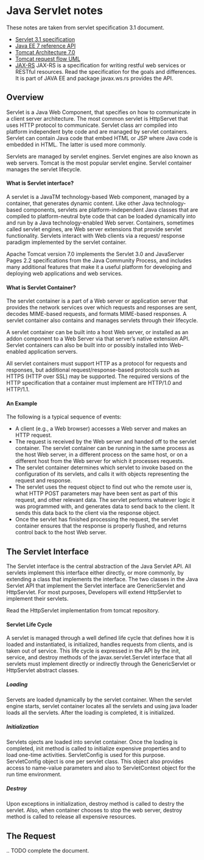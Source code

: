 # Java Servlet notes

These notes are taken from servlet specification 3.1 document. 
- [Servlet 3.1 specification](http://download.oracle.com/otndocs/jcp/servlet-3_1-fr-eval-spec/index.html)
- [Java EE 7 reference API](https://docs.oracle.com/javaee/7/api/)
- [Tomcat Architecture 7.0](http://tomcat.apache.org/tomcat-7.0-doc/architecture/)
- [Tomcat request flow UML](http://tomcat.apache.org/tomcat-7.0-doc/architecture/requestProcess/request-process.png)
- [JAX-RS](http://download.oracle.com/otndocs/jcp/jaxrs-2_0-fr-eval-spec/index.html) JAX-RS is a specification for writing restful web services or RESTful resources. Read the specification for the goals and differences. It is part of JAVA EE and package javax.ws.rs provides the API.

## Overview
 
Servlet is a Java Web Component, that specifies on how to communicate in a client server architecture. The most common servlet is HttpServet that uses HTTP protocol to communicate. Servlet class arr compiled into platform independent byte code and are managed by servlet containers. Servlet can contain Java code that embed HTML or JSP where Java code is embedded in HTML. The latter is used more commonly.

Servlets are managed by servlet engines. Servlet engines are also known as web servers. Tomcat is the most popular servlet engine. Servlel container manages the servlet lifecycle.

#### What is Servlet interface?
A servlet is a JavaTM technology-based Web component, managed by a container,
that generates dynamic content. Like other Java technology-based components,
servlets are platform-independent Java classes that are compiled to platform-neutral
byte code that can be loaded dynamically into and run by a Java technology-enabled
Web server. Containers, sometimes called servlet engines, are Web server extensions
that provide servlet functionality. Servlets interact with Web clients via a request/
response paradigm implemented by the servlet container. 

Apache Tomcat version 7.0 implements the Servlet 3.0 and JavaServer Pages 2.2 specifications from the Java Community Process, and includes many additional features that make it a useful platform for developing and deploying web applications and web services.

#### What is Servlet Container?
The servlet container is a part of a Web server or application server that provides the
network services over which requests and responses are sent, decodes MIME-based
requests, and formats MIME-based responses. A servlet container also contains and
manages servlets through their lifecycle.

A servlet container can be built into a host Web server, or installed as an addon
component to a Web Server via that server’s native extension API. Servlet containers
can also be built into or possibly installed into Web-enabled application
servers.

All servlet containers must support HTTP as a protocol for requests and
responses, but additional request/response-based protocols such as HTTPS (HTTP
over SSL) may be supported. The required versions of the HTTP specification that
a container must implement are HTTP/1.0 and HTTP/1.1. 

#### An Example
The following is a typical sequence of events:
- A client (e.g., a Web browser) accesses a Web server and makes an HTTP request.
- The request is received by the Web server and handed off to the servlet container.
The servlet container can be running in the same process as the host Web server,
in a different process on the same host, or on a different host from the Web server
for which it processes requests.
- The servlet container determines which servlet to invoke based on the
configuration of its servlets, and calls it with objects representing the request and
response.
- The servlet uses the request object to find out who the remote user is, what HTTP
POST parameters may have been sent as part of this request, and other relevant
data. The servlet performs whatever logic it was programmed with, and generates
data to send back to the client. It sends this data back to the client via the
response object.
- Once the servlet has finished processing the request, the servlet container ensures
that the response is properly flushed, and returns control back to the host Web
server.

## The Servlet Interface
The Servlet interface is the central abstraction of the Java Servlet API. All servlets
implement this interface either directly, or more commonly, by extending a class that
implements the interface. The two classes in the Java Servlet API that implement the
Servlet interface are GenericServlet and HttpServlet. For most purposes,
Developers will extend HttpServlet to implement their servlets.

Read the HttpServlet implementation from tomcat repository.

#### Servlet Life Cycle
A servlet is managed through a well defined life cycle that defines how it is loaded
and instantiated, is initialized, handles requests from clients, and is taken out of
service. This life cycle is expressed in the API by the init, service, and destroy
methods of the javax.servlet.Servlet interface that all servlets must implement
directly or indirectly through the GenericServlet or HttpServlet abstract classes.

##### Loading
Servets are loaded dynamically by the servlet container. When the servlet engine starts, servlet container locates all the servlets and using java loader loads all the servlets. After the loading is completed, it is initialized.

##### Initialization
Servlets ojects are loaded into servlet container. Once the loading is completed, init method is called to initialize expensive properties and to load one-time activities. ServletConfig is used for this purpose. ServletConfig object is one per servlet class. This object also provides access to name-value parameters and also to ServletContext object for the run time environment.

##### Destroy
Upon exceptions in initialization, destroy method is called to destry the servlet. Also, when container chooses to stop the web server, destroy method is called to release all expensive resources.

## The Request

.. TODO complete the document.
